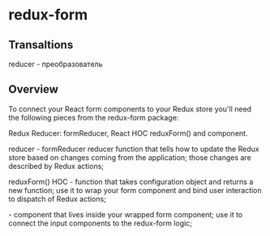 # redux-form

## Transaltions
reducer - преобразователь

## Overview
To connect your React form components to your Redux store you'll need the following pieces from the redux-form package:

Redux Reducer: formReducer,
React HOC reduxForm() and <Field /> component.

reducer - 
formReducer	reducer	function that tells how to update the Redux store based on changes coming from the application; those changes are described by Redux actions;

reduxForm()	HOC - 
function that takes configuration object and returns a new function; use it to wrap your form component and bind user interaction to dispatch of Redux actions;

<Field /> -
component that lives inside your wrapped form component; use it to connect the input components to the redux-form logic;